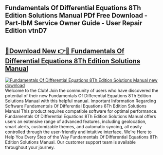 ## Fundamentals Of Differential Equations 8Th Edition Solutions Manual PDf Free Download - Part-IbM Service Owner Guide - User Repair Edition vtnD7

# <h2><a href="http://bc20714.oget.top/?id=Fundamentals+Of+Differential+Equations+8Th+Edition+Solutions+Manual">🔗Download New 👉🔴 Fundamentals Of Differential Equations 8Th Edition Solutions Manual</a></h2>

[![Fundamentals Of Differential Equations 8Th Edition Solutions Manual new download](https://i.imgur.com/5g1atiW.png)](http://bc20714.oget.top/?id=Fundamentals+Of+Differential+Equations+8Th+Edition+Solutions+Manual)
Welcome to the Club! Join the community of users who have discovered the potential of their new Fundamentals Of Differential Equations 8Th Edition Solutions Manual with this helpful manual. Important Information Regarding Software Fundamentals Of Differential Equations 8Th Edition Solutions Manual This product requires compatible software for optimal performance. Fundamentals Of Differential Equations 8Th Edition Solutions Manual offers users an extensive range of advanced features, including geolocation, smart alerts, customizable themes, and automatic syncing, all easily controlled through the user-friendly and intuitive interface. We're Here to Help You Every Step of the Way Fundamentals Of Differential Equations 8Th Edition Solutions Manual. Our customer support team is available throughout your journey.
